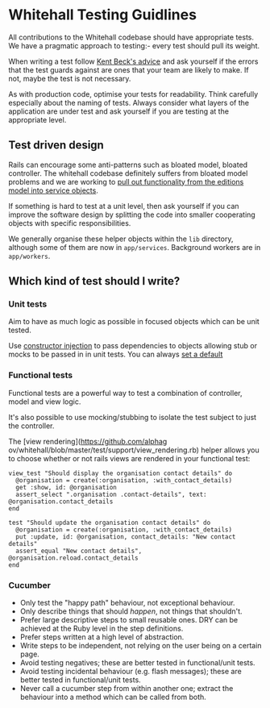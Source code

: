 # Whitehall Testing Guidlines

All contributions to the Whitehall codebase should have appropriate tests. We
have a pragmatic approach to testing:- every test should pull its weight.

When writing a test follow [Kent Beck's
advice](http://stackoverflow.com/a/153565/800501) and ask yourself if the
errors that the test guards against are ones that your team are likely to
make. If not, maybe the test is not necessary.

As with production code, optimise your tests for readability. Think carefully
especially about the naming of tests. Always consider what layers of the
application are under test and ask yourself if you are testing at the
appropriate level.

## Test driven design

Rails can encourage some anti-patterns such as bloated model, bloated
controller. The whitehall codebase definitely suffers from bloated model
problems and we are working to [pull out functionality from the editions
model into service objects](https://github.com/alphagov/whitehall/pulls/1000).

If something is hard to test at a unit level, then ask yourself if you can
improve the software design by splitting the code into smaller cooperating
objects with specific responsibilities.

We generally organise these helper objects within the `lib` directory,
although some of them are now in `app/services`. Background workers are in
`app/workers`.

## Which kind of test should I write?

### Unit tests

Aim to have as much logic as possible in focused objects which can be unit
tested.

Use [constructor injection](http://martinfowler.com/articles/injection.html)
to pass dependencies to objects allowing stub or mocks to be passed in in unit
tests. You can always [set a default](http://objectsonrails.com/#ID-cb3b155f-33cb-44da-9ee8-32d3a50cb24a)

### Functional tests

Functional tests are a powerful way to test a combination of controller, model
and view logic.

It's also possible to use mocking/stubbing to isolate the test subject to just
the controller.

The [view rendering](https://github.com/alphag
ov/whitehall/blob/master/test/support/view_rendering.rb) helper allows you to
choose whether or not rails views are rendered in your functional test:

    view_test "Should display the organisation contact details" do
      @organisation = create(:organisation, :with_contact_details)
      get :show, id: @organisation
      assert_select ".organisation .contact-details", text: @organisation.contact_details
    end

    test "Should update the organisation contact details" do
      @organisation = create(:organisation, :with_contact_details)
      put :update, id: @organisation, contact_details: "New contact details"
      assert_equal "New contact details", @organisation.reload.contact_details
    end

### Cucumber

- Only test the "happy path" behaviour, not exceptional behaviour.
- Only describe things that should *happen*, not things that shouldn't.
- Prefer large descriptive steps to small reusable ones.  DRY can be achieved at the Ruby level in the step definitions.
- Prefer steps written at a high level of abstraction.
- Write steps to be independent, not relying on the user being on a certain page.
- Avoid testing negatives; these are better tested in functional/unit tests.
- Avoid testing incidental behaviour (e.g. flash messages); these are better tested in functional/unit tests.
- Never call a cucumber step from within another one; extract the behaviour into a method which can be called from both.